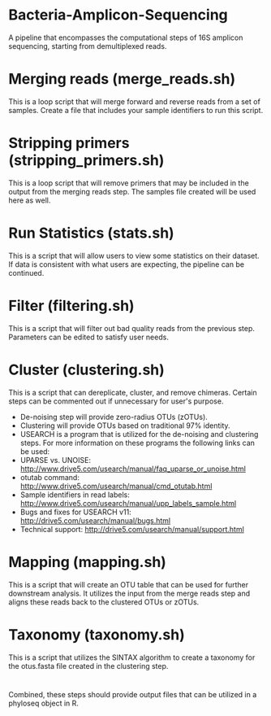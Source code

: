 # Bacteria-Amplicon-Sequencing
A pipeline that encompasses the computational steps of 16S amplicon sequencing, starting from demultiplexed reads.

# Merging reads (merge_reads.sh)
This is a loop script that will merge forward and reverse reads from a set of samples. Create a file that includes your sample identifiers to run this script.

# Stripping primers (stripping_primers.sh)
This is a loop script that will remove primers that may be included in the output from the merging reads step. The samples file created will be used here as well.

# Run Statistics (stats.sh)
This is a script that will allow users to view some statistics on their dataset. If data is consistent with what users are expecting, the pipeline can be continued.

# Filter (filtering.sh)
This is a script that will filter out bad quality reads from the previous step. Parameters can be edited to satisfy user needs.

# Cluster (clustering.sh)
This is a script that can dereplicate, cluster, and remove chimeras. Certain steps can be commented out if unnecessary for user's purpose.
- De-noising step will provide zero-radius OTUs (zOTUs).
- Clustering will provide OTUs based on traditional 97% identity.
- USEARCH is a program that is utilized for the de-noising and clustering steps. For more information on these programs the following links can be used:
- UPARSE vs. UNOISE: http://www.drive5.com/usearch/manual/faq_uparse_or_unoise.html 
- otutab command: http://www.drive5.com/usearch/manual/cmd_otutab.html 
- Sample identifiers in read labels: http://www.drive5.com/usearch/manual/upp_labels_sample.html 
- Bugs and fixes for USEARCH v11: http://drive5.com/usearch/manual/bugs.html
- Technical support: http://drive5.com/usearch/manual/support.html 

# Mapping (mapping.sh)
This is a script that will create an OTU table that can be used for further downstream analysis. It utilizes the input from the merge reads step and aligns these reads back to the clustered OTUs or zOTUs.

# Taxonomy (taxonomy.sh)
This is a script that utilizes the SINTAX algorithm to create a taxonomy for the otus.fasta file created in the clustering step.

#
Combined, these steps should provide output files that can be utilized in a phyloseq object in R.

